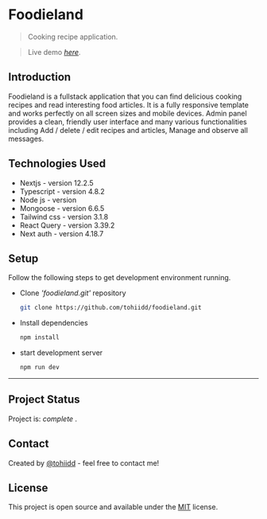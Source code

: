 # Foodieland

> Cooking recipe application.

> Live demo [_here_](http://foodieland-beta.vercel.app/).

## Introduction

Foodieland is a fullstack application that you can find delicious cooking recipes and read interesting food articles. It is a fully responsive template and works perfectly on all screen sizes and mobile devices. Admin panel provides a clean, friendly user interface and many various functionalities including Add / delete / edit recipes and articles, Manage and observe all messages.

## Technologies Used

- Nextjs - version 12.2.5
- Typescript - version 4.8.2
- Node js - version
- Mongoose - version 6.6.5
- Tailwind css - version 3.1.8
- React Query - version 3.39.2
- Next auth - version 4.18.7



## Setup

Follow the following steps to get development environment running.

- Clone _'foodieland.git'_ repository

  ```bash
  git clone https://github.com/tohiidd/foodieland.git
  ```

- Install dependencies

  ```bash
  npm install
  ```

- start development server

  ```bash
  npm run dev
  ```

---

## Project Status

Project is: _complete_ .

## Contact

Created by [@tohiidd]() - feel free to contact me!

## License

This project is open source and available under the [MIT](https://github.com/tohiidd/foodieland/blob/master/LICENSE.md) license.
